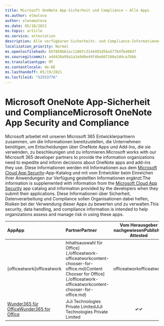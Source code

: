 ```yaml
---
title: Microsoft OneNote App-Sicherheit und Compliance – Alle Apps
ms.author: elmalova
author: elenamalova
ms.date: 05/18/2021
ms.topic: article
ms.service: attestation
description: Alle verfügbaren Sicherheits- und Compliance-Informationen für alle Microsoft OneNote Apps.
localization_priority: Normal
ms.openlocfilehash: 65f850b61ac1106fc3144491d56a577b4fb46847
ms.sourcegitcommit: a44420a99a1a3a9d0e49f4be66f266e2d4ca7bbb
ms.translationtype: MT
ms.contentlocale: de-DE
ms.lasthandoff: 05/19/2021
ms.locfileid: "52553776"
---
```

# <a name="microsoft-onenote-app-security-and-compliance"></a><span data-ttu-id="15075-103">Microsoft OneNote App-Sicherheit und Compliance</span><span class="sxs-lookup"><span data-stu-id="15075-103">Microsoft OneNote App Security and Compliance</span></span>

<span data-ttu-id="15075-104">Microsoft arbeitet mit unseren Microsoft 365 Entwicklerpartnern zusammen, um die Informationen bereitzustellen, die Unternehmen benötigen, um Entscheidungen über OneNote Apps und Add-Ins, die sie verwenden, zu beschleunigen und zu informieren.</span><span class="sxs-lookup"><span data-stu-id="15075-104">Microsoft works with our Microsoft 365 developer partners to provide the information organizations need to expedite and inform decisions about OneNote apps and add-ins they use.</span></span> <span data-ttu-id="15075-105">Diese Informationen werden mit Informationen aus dem [Microsoft Cloud App Security](https://www.microsoft.com/en-us/enterprise-mobility-security/cloud-app-security)-App-Katalog und mit vom Entwickler beim Einreichen ihrer Anwendungen zur Verfügung gestellten Informationen ergänzt.</span><span class="sxs-lookup"><span data-stu-id="15075-105">The information is supplemented with information from the [Microsoft Cloud App Security](https://www.microsoft.com/en-us/enterprise-mobility-security/cloud-app-security) app catalog and information provided by the developers when they submit their applications.</span></span> <span data-ttu-id="15075-106">Diese Informationen über Sicherheit, Datenverarbeitung und Compliance sollen Organisationen dabei helfen, Risiken bei der Verwendung dieser Apps zu bewerten und zu verwalten.</span><span class="sxs-lookup"><span data-stu-id="15075-106">This security, data handling, and compliance information is intended to help organizations assess and manage risk in using these apps.</span></span>

| <span data-ttu-id="15075-107">**App**</span><span class="sxs-lookup"><span data-stu-id="15075-107">**App**</span></span> | <span data-ttu-id="15075-108">**Partner**</span><span class="sxs-lookup"><span data-stu-id="15075-108">**Partner**</span></span> | <span data-ttu-id="15075-109">**Vom Herausgeber nachgewiesen**</span><span class="sxs-lookup"><span data-stu-id="15075-109">**Publisher Attested**</span></span> | <span data-ttu-id="15075-110">**Zertifiziert**</span><span class="sxs-lookup"><span data-stu-id="15075-110">**Certified**</span></span> |
|:--------|:------------|:----------------------:|:-------------:|
| <span data-ttu-id="15075-111">[officeatwork</span><span class="sxs-lookup"><span data-stu-id="15075-111">[officeatwork</span></span> | <span data-ttu-id="15075-112">Inhaltsauswahl für Office](./officeatwork-officeatworkcontent-chooser-for-office.md)</span><span class="sxs-lookup"><span data-stu-id="15075-112">Content Chooser for Office](./officeatwork-officeatworkcontent-chooser-for-office.md)</span></span> | <span data-ttu-id="15075-113">officeatwork</span><span class="sxs-lookup"><span data-stu-id="15075-113">officeatwork</span></span> | <span data-ttu-id="15075-114">**✓**</span><span class="sxs-lookup"><span data-stu-id="15075-114">**✓**</span></span> | <img alt="Certified application badge" src="../media/certified-badge.png" height="25" width="25" /> |
| [<span data-ttu-id="15075-115">Wunder365 für Office</span><span class="sxs-lookup"><span data-stu-id="15075-115">Wunder365 for Office</span></span>](./jiji-technologies-private-limited-wunder365-for-office.md) | <span data-ttu-id="15075-116">JiJi Technologies Private Limited</span><span class="sxs-lookup"><span data-stu-id="15075-116">JiJi Technologies Private Limited</span></span> | <span data-ttu-id="15075-117">**✓**</span><span class="sxs-lookup"><span data-stu-id="15075-117">**✓**</span></span> |  |
